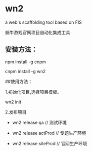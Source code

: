 # wn2
a web's scaffolding tool based on FIS

蜗牛游戏官网项目自动化集成工具


## 安装方法：

npm install -g cnpm

cnpm install -g wn2


##使用方法：


1.初始化项目,选择项目模板。

wn2 init 

2.发布项目

- wn2 release qa // 测试环境

- wn2 release actProd // 专题生产环境

- wn2 release siteProd // 官网生产环境